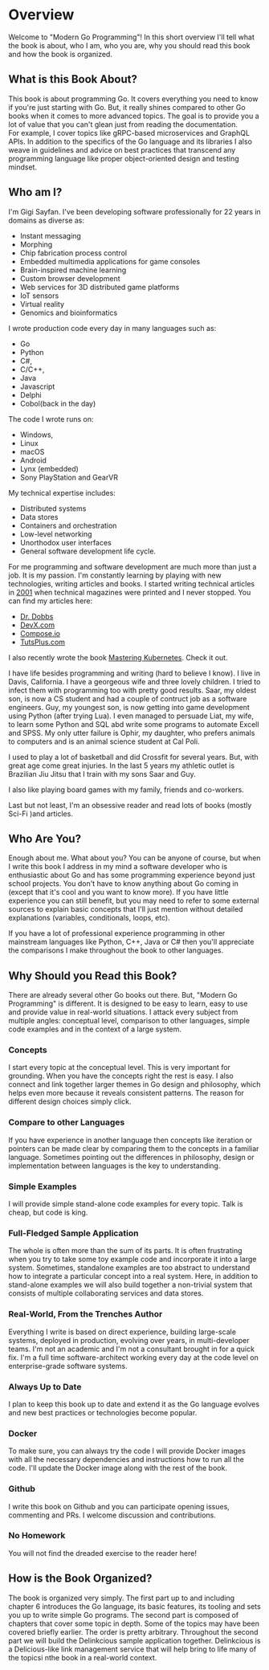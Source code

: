 # Overview

Welcome to "Modern Go Programming"! In this short overview I'll tell what the book is about, 
who I am, who you are, why you should read this book and how the book is organized.

## What is this Book About?

This book is about programming Go. It covers everything you need to know if you're just starting 
with Go. But, it really shines compared to other Go books when it comes to more advanced topics.
The goal is to provide you a lot of value that you can't glean just from reading the documentation.  
For example, I cover topics like gRPC-based microservices and GraphQL APIs. In addition to the 
specifics of the Go language and its libraries I also weave in guidelines and advice on best 
practices that transcend any programming language like proper object-oriented design and testing
mindset. 

## Who am I?

I'm Gigi Sayfan. I've been developing software professionally for 22 years in domains as diverse as:
- Instant messaging
- Morphing
- Chip fabrication process control
- Embedded multimedia applications for game consoles
- Brain-inspired machine learning
- Custom browser development
- Web services for 3D distributed game platforms
- IoT sensors
- Virtual reality
- Genomics and bioinformatics

I wrote production code every day in many languages such as: 
- Go
- Python
- C#, 
- C/C++,
- Java
- Javascript
- Delphi
- Cobol(back in the day)


The code I wrote runs on:
- Windows, 
- Linux
- macOS
- Android
- Lynx (embedded)
- Sony PlayStation and GearVR

My technical expertise includes:  
- Distributed systems
- Data stores
- Containers and orchestration
- Low-level networking
- Unorthodox user interfaces
- General software development life cycle.

For me programming and software development are much more than just a job. It is my passion. I'm 
constantly learning by playing with new technologies, writing articles and books. I started writing
technical articles in [2001](http://www.drdobbs.com/a-quick-test-window-for-com/184416298) when 
technical magazines were printed and I never stopped. You can find my articles here:

- [Dr. Dobbs](http://www.drdobbs.com/sitesearch?queryText=gigi+sayfan&type=site)
- [DevX.com](https://www.google.com/search?q=gigi+sayfan+site%3Adevx.com)
- [Compose.io](https://www.compose.com/articles/search/?s=gigi%20sayfan)
- [TutsPlus.com](https://tutsplus.com/authors/gigi-sayfan) 

I also recently wrote the book [Mastering Kubernetes](https://www.amazon.com/Mastering-Kubernetes-container-deployment-management/dp/1786461005). Check it out. 


I have life besides programming and writing (hard to believe I know). I live in Davis, California. I
have a georgeous wife and three lovely children. I tried to infect them with programming too with pretty good results. Saar, my oldest son, is now a CS student and had a couple of contruct job as a software engineers. Guy, my youngest son, is now getting into game development using Python (after trying Lua). I even managed to persuade Liat, my wife, to learn some Python and SQL abd write some programs to automate Excell and SPSS. My only utter failure is Ophir, my daughter, who prefers animals to computers and is an animal science student at Cal Poli. 

I used to play a lot of basketball and did Crossfit for several years. But, with great age come 
great injuries. In the last 5 years my athletic outlet is Brazilian Jiu Jitsu that I train with 
my sons Saar and Guy.

I also like playing board games with my family, friends and co-workers.

Last but not least, I'm an obsessive reader and read lots of books (mostly Sci-Fi )and articles.

## Who Are You?

Enough about me. What about you? You can be anyone of course, but when I write this book I address 
in my mind a software developer who is enthusiastic about Go and has some programming experience 
beyond just school projects. You don't have to know anything about Go coming in (except that it's cool and you want to know more). If you have little experience you can still benefit, but you may need to refer to some external sources to explain basic concepts that I'll just mention without detailed explanations (variables, conditionals, loops, etc).

If you have a lot of professional experience programming in other mainstream languages like Python, 
C++, Java or C# then you'll appreciate the comparisons I make throughout the book to other languages.  

## Why Should you Read this Book?

There are already several other Go books out there. But, "Modern Go Programming" is different. It
is designed to be easy to learn, easy to use and provide value in real-world situations. I attack 
every subject from multiple angles: conceptual level, comparison to other languages, simple code
examples and in the context of a large system. 

### Concepts

I start every topic at the conceptual level. This is very important for grounding. When you have the concepts right the rest is easy. I also connect and link together larger themes in Go design and philosophy, which helps even more because it reveals consistent patterns. The reason for different design choices simply click. 

### Compare to other Languages

If you have experience in another language then concepts like iteration or pointers can be made 
clear by comparing them to the concepts in a familiar language. Sometimes pointing out the 
differences in philosophy, design or implementation between languages is the key to understanding.

### Simple Examples

I will provide simple stand-alone code examples for every topic. Talk is cheap, but code is king.

### Full-Fledged Sample Application

The whole is often more than the sum of its parts. It is often frustrating when you try to take some
toy example code and incorporate it into a large system. Sometimes, standalone examples are too 
abstract to understand how to integrate a particular concept into a real system. Here, in addition
to stand-alone examples we will also build together a non-trivial system that consists of multiple
collaborating services and data stores. 

### Real-World, From the Trenches Author

Everything I write is based on direct experience, building large-scale systems, deployed in production, evolving over years, in multi-developer teams. I'm not an academic and I'm not a consultant brought in for a quick fix. I'm a full time software-architect working every day at the 
code level on enterprise-grade software systems.   

### Always Up to Date

I plan to keep this book up to date and extend it as the Go language evolves and new best practices or technologies become popular.

### Docker

To make sure, you can always try the code I will provide Docker images with all the necessary dependencies and instructions how to run all the code. I'll update the Docker image along with the rest of the book.

### Github

I write this book on Github and you can participate opening issues, commenting and PRs. I welcome
discussion and contributions.

### No Homework

You will not find the dreaded exercise to the reader here! 

## How is the Book Organized?

The book is organized very simply. The first part up to and including chapter 6 introduces the Go language, its basic features, its tooling and sets you up to write simple Go programs. The second part is composed of chapters that cover some topic in depth. Some of the topics may have been covered briefly earlier. The order is pretty arbitrary. Throughout the second part we will build the Delinkcious sample application together. Delinkcious is a Delicious-like link management service that will help bring to life many of the topicsi nthe book in a real-world context. 

